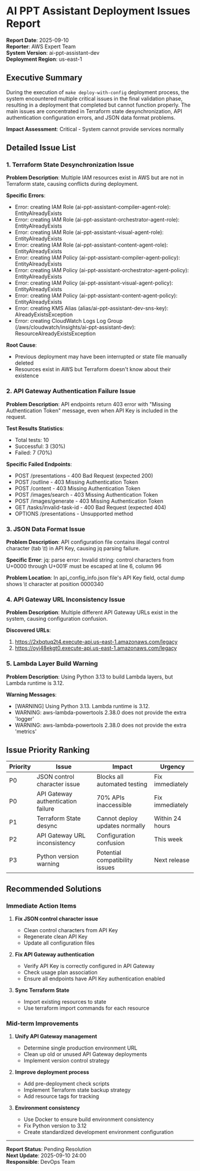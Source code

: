# AI PPT Assistant Deployment Issues Report

**Report Date**: 2025-09-10  
**Reporter**: AWS Expert Team  
**System Version**: ai-ppt-assistant-dev  
**Deployment Region**: us-east-1

## Executive Summary

During the execution of `make deploy-with-config` deployment process, the system encountered multiple critical issues in the final validation phase, resulting in a deployment that completed but cannot function properly. The main issues are concentrated in Terraform state desynchronization, API authentication configuration errors, and JSON data format problems.

**Impact Assessment**: Critical - System cannot provide services normally

## Detailed Issue List

### 1. Terraform State Desynchronization Issue

**Problem Description**: 
Multiple IAM resources exist in AWS but are not in Terraform state, causing conflicts during deployment.

**Specific Errors**:
- Error: creating IAM Role (ai-ppt-assistant-compiler-agent-role): EntityAlreadyExists
- Error: creating IAM Role (ai-ppt-assistant-orchestrator-agent-role): EntityAlreadyExists  
- Error: creating IAM Role (ai-ppt-assistant-visual-agent-role): EntityAlreadyExists
- Error: creating IAM Role (ai-ppt-assistant-content-agent-role): EntityAlreadyExists
- Error: creating IAM Policy (ai-ppt-assistant-compiler-agent-policy): EntityAlreadyExists
- Error: creating IAM Policy (ai-ppt-assistant-orchestrator-agent-policy): EntityAlreadyExists
- Error: creating IAM Policy (ai-ppt-assistant-visual-agent-policy): EntityAlreadyExists
- Error: creating IAM Policy (ai-ppt-assistant-content-agent-policy): EntityAlreadyExists
- Error: creating KMS Alias (alias/ai-ppt-assistant-dev-sns-key): AlreadyExistsException
- Error: creating CloudWatch Logs Log Group (/aws/cloudwatch/insights/ai-ppt-assistant-dev): ResourceAlreadyExistsException

**Root Cause**: 
- Previous deployment may have been interrupted or state file manually deleted
- Resources exist in AWS but Terraform doesn't know about their existence

### 2. API Gateway Authentication Failure Issue

**Problem Description**:
API endpoints return 403 error with "Missing Authentication Token" message, even when API Key is included in the request.

**Test Results Statistics**:
- Total tests: 10
- Successful: 3 (30%)
- Failed: 7 (70%)

**Specific Failed Endpoints**:
- POST /presentations - 400 Bad Request (expected 200)
- POST /outline - 403 Missing Authentication Token
- POST /content - 403 Missing Authentication Token  
- POST /images/search - 403 Missing Authentication Token
- POST /images/generate - 403 Missing Authentication Token
- GET /tasks/invalid-task-id - 400 Bad Request (expected 404)
- OPTIONS /presentations - Unsupported method

### 3. JSON Data Format Issue

**Problem Description**:
API configuration file contains illegal control character (tab \t) in API Key, causing jq parsing failure.

**Specific Error**:
jq: parse error: Invalid string: control characters from U+0000 through U+001F must be escaped at line 6, column 96

**Problem Location**:
In api_config_info.json file's API Key field, octal dump shows \t character at position 0000340

### 4. API Gateway URL Inconsistency Issue

**Problem Description**:
Multiple different API Gateway URLs exist in the system, causing configuration confusion.

**Discovered URLs**:
1. https://2xbqtuq2t4.execute-api.us-east-1.amazonaws.com/legacy
2. https://oyj48ekgt0.execute-api.us-east-1.amazonaws.com/legacy

### 5. Lambda Layer Build Warning

**Problem Description**:
Using Python 3.13 to build Lambda layers, but Lambda runtime is 3.12.

**Warning Messages**:
- [WARNING] Using Python 3.13. Lambda runtime is 3.12.
- WARNING: aws-lambda-powertools 2.38.0 does not provide the extra 'logger'
- WARNING: aws-lambda-powertools 2.38.0 does not provide the extra 'metrics'

## Issue Priority Ranking

| Priority | Issue | Impact | Urgency |
|----------|-------|--------|---------|
| P0 | JSON control character issue | Blocks all automated testing | Fix immediately |
| P0 | API Gateway authentication failure | 70% APIs inaccessible | Fix immediately |
| P1 | Terraform State desync | Cannot deploy updates normally | Within 24 hours |
| P2 | API Gateway URL inconsistency | Configuration confusion | This week |
| P3 | Python version warning | Potential compatibility issues | Next release |

## Recommended Solutions

### Immediate Action Items

1. **Fix JSON control character issue**
   - Clean control characters from API Key
   - Regenerate clean API Key
   - Update all configuration files

2. **Fix API Gateway authentication**
   - Verify API Key is correctly configured in API Gateway
   - Check usage plan association
   - Ensure all endpoints have API Key authentication enabled

3. **Sync Terraform State**
   - Import existing resources to state
   - Use terraform import commands for each resource

### Mid-term Improvements

1. **Unify API Gateway management**
   - Determine single production environment URL
   - Clean up old or unused API Gateway deployments
   - Implement version control strategy

2. **Improve deployment process**
   - Add pre-deployment check scripts
   - Implement Terraform state backup strategy
   - Add resource tags for tracking

3. **Environment consistency**
   - Use Docker to ensure build environment consistency
   - Fix Python version to 3.12
   - Create standardized development environment configuration

---

**Report Status**: Pending Resolution  
**Next Update**: 2025-09-10 24:00  
**Responsible**: DevOps Team
